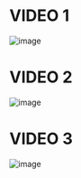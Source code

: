 # VIDEO 1
![image](https://github.com/user-attachments/assets/ec75becd-ba0d-4cb1-bc0d-62d0e5846089)
# VIDEO 2
![image](https://github.com/user-attachments/assets/01aea7ea-2392-4c94-804b-8d3ca5b50e59)
# VIDEO 3
![image](https://github.com/user-attachments/assets/227672da-c22f-4306-8e04-d2125811e384)

